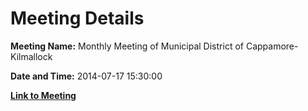 # Meeting Details

**Meeting Name:** Monthly Meeting of Municipal District of Cappamore-Kilmallock

**Date and Time:** 2014-07-17 15:30:00

**[Link to Meeting](https://www.limerick.ie/council/whats-on/monthly-meeting-municipal-district-cappamore-kilmallock-10)**
